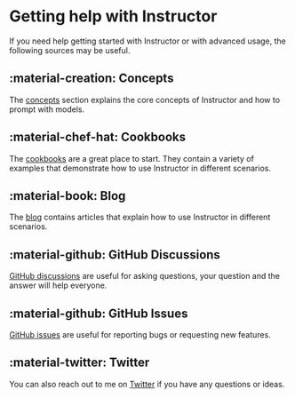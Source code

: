 # Getting help with Instructor

If you need help getting started with Instructor or with advanced usage, the following sources may be useful.

## :material-creation: Concepts

The [concepts](concepts/prompting.md) section explains the core concepts of Instructor and how to prompt with models.

## :material-chef-hat: Cookbooks

The [cookbooks](examples/index.md) are a great place to start. They contain a variety of examples that demonstrate how to use Instructor in different scenarios.

## :material-book: Blog

The [blog](blog/index.md) contains articles that explain how to use Instructor in different scenarios.

## :material-github: GitHub Discussions

[GitHub discussions](https://github.com/jxnl/instructor/discussions) are useful for asking questions, your question and the answer will help everyone.

## :material-github: GitHub Issues

[GitHub issues](https://github.com/jxnl/instructor/issues) are useful for reporting bugs or requesting new features.

## :material-twitter: Twitter

You can also reach out to me on [Twitter](https://twitter.com/jxnlco) if you have any questions or ideas.
